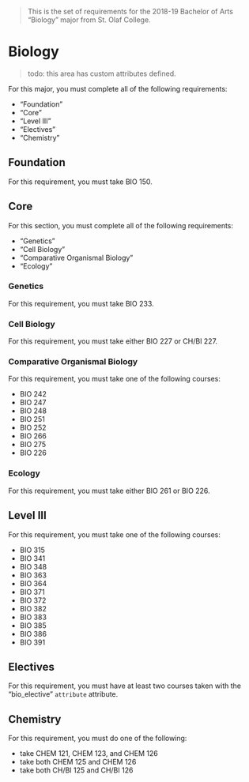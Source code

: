 > This is the set of requirements for the 2018-19 Bachelor of Arts “Biology”
> major from St. Olaf College.

# Biology
> todo: this area has custom attributes defined.

For this major, you must complete all of the following requirements:

- “Foundation”
- “Core”
- “Level III”
- “Electives”
- “Chemistry”

## Foundation
For this requirement, you must take BIO 150.


## Core
For this section, you must complete all of the following requirements:

- “Genetics”
- “Cell Biology”
- “Comparative Organismal Biology”
- “Ecology”

### Genetics
For this requirement, you must take BIO 233.

### Cell Biology
For this requirement, you must take either BIO 227 or CH/BI 227.

### Comparative Organismal Biology
For this requirement, you must take one of the following courses:

- BIO 242
- BIO 247
- BIO 248
- BIO 251
- BIO 252
- BIO 266
- BIO 275
- BIO 226

### Ecology
For this requirement, you must take either BIO 261 or BIO 226.


## Level III
For this requirement, you must take one of the following courses:

- BIO 315
- BIO 341
- BIO 348
- BIO 363
- BIO 364
- BIO 371
- BIO 372
- BIO 382
- BIO 383
- BIO 385
- BIO 386
- BIO 391


## Electives
For this requirement, you must have at least two courses taken with the “bio_elective” `attribute` attribute.


## Chemistry
For this requirement, you must do one of the following:

- take CHEM 121, CHEM 123, and CHEM 126
- take both CHEM 125 and CHEM 126
- take both CH/BI 125 and CH/BI 126


